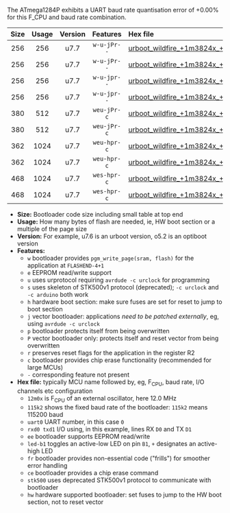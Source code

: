 The ATmega1284P exhibits a UART baud rate quantisation error of +0.00% for this F_CPU and baud rate combination.

|Size|Usage|Version|Features|Hex file|
|:-:|:-:|:-:|:-:|:--|
|256|256|u7.7|`w-u-jPr--`|[urboot_wildfire_+1m3824x_++19k2_uart0_rxd0_txd1_led+b5.hex](https://raw.githubusercontent.com/stefanrueger/urboot.hex/main/boards/wildfire/external_oscillator/fcpu_+1m3824x/br_++19k2/urboot_wildfire_+1m3824x_++19k2_uart0_rxd0_txd1_led+b5.hex)|
|256|256|u7.7|`w-u-jPr--`|[urboot_wildfire_+1m3824x_++19k2_uart1_rxd2_txd3_led+b5.hex](https://raw.githubusercontent.com/stefanrueger/urboot.hex/main/boards/wildfire/external_oscillator/fcpu_+1m3824x/br_++19k2/urboot_wildfire_+1m3824x_++19k2_uart1_rxd2_txd3_led+b5.hex)|
|256|256|u7.7|`w-u-jpr--`|[urboot_wildfire_+1m3824x_++19k2_uart0_rxd0_txd1_led+b5_fr.hex](https://raw.githubusercontent.com/stefanrueger/urboot.hex/main/boards/wildfire/external_oscillator/fcpu_+1m3824x/br_++19k2/urboot_wildfire_+1m3824x_++19k2_uart0_rxd0_txd1_led+b5_fr.hex)|
|256|256|u7.7|`w-u-jpr--`|[urboot_wildfire_+1m3824x_++19k2_uart1_rxd2_txd3_led+b5_fr.hex](https://raw.githubusercontent.com/stefanrueger/urboot.hex/main/boards/wildfire/external_oscillator/fcpu_+1m3824x/br_++19k2/urboot_wildfire_+1m3824x_++19k2_uart1_rxd2_txd3_led+b5_fr.hex)|
|380|512|u7.7|`weu-jPr-c`|[urboot_wildfire_+1m3824x_++19k2_uart0_rxd0_txd1_ee_led+b5_fr_ce.hex](https://raw.githubusercontent.com/stefanrueger/urboot.hex/main/boards/wildfire/external_oscillator/fcpu_+1m3824x/br_++19k2/urboot_wildfire_+1m3824x_++19k2_uart0_rxd0_txd1_ee_led+b5_fr_ce.hex)|
|380|512|u7.7|`weu-jPr-c`|[urboot_wildfire_+1m3824x_++19k2_uart1_rxd2_txd3_ee_led+b5_fr_ce.hex](https://raw.githubusercontent.com/stefanrueger/urboot.hex/main/boards/wildfire/external_oscillator/fcpu_+1m3824x/br_++19k2/urboot_wildfire_+1m3824x_++19k2_uart1_rxd2_txd3_ee_led+b5_fr_ce.hex)|
|362|1024|u7.7|`weu-hpr-c`|[urboot_wildfire_+1m3824x_++19k2_uart0_rxd0_txd1_ee_led+b5_fr_ce_hw.hex](https://raw.githubusercontent.com/stefanrueger/urboot.hex/main/boards/wildfire/external_oscillator/fcpu_+1m3824x/br_++19k2/urboot_wildfire_+1m3824x_++19k2_uart0_rxd0_txd1_ee_led+b5_fr_ce_hw.hex)|
|362|1024|u7.7|`weu-hpr-c`|[urboot_wildfire_+1m3824x_++19k2_uart1_rxd2_txd3_ee_led+b5_fr_ce_hw.hex](https://raw.githubusercontent.com/stefanrueger/urboot.hex/main/boards/wildfire/external_oscillator/fcpu_+1m3824x/br_++19k2/urboot_wildfire_+1m3824x_++19k2_uart1_rxd2_txd3_ee_led+b5_fr_ce_hw.hex)|
|468|1024|u7.7|`wes-hpr-c`|[urboot_wildfire_+1m3824x_++19k2_uart0_rxd0_txd1_ee_led+b5_fr_ce_stk500_hw.hex](https://raw.githubusercontent.com/stefanrueger/urboot.hex/main/boards/wildfire/external_oscillator/fcpu_+1m3824x/br_++19k2/urboot_wildfire_+1m3824x_++19k2_uart0_rxd0_txd1_ee_led+b5_fr_ce_stk500_hw.hex)|
|468|1024|u7.7|`wes-hpr-c`|[urboot_wildfire_+1m3824x_++19k2_uart1_rxd2_txd3_ee_led+b5_fr_ce_stk500_hw.hex](https://raw.githubusercontent.com/stefanrueger/urboot.hex/main/boards/wildfire/external_oscillator/fcpu_+1m3824x/br_++19k2/urboot_wildfire_+1m3824x_++19k2_uart1_rxd2_txd3_ee_led+b5_fr_ce_stk500_hw.hex)|

- **Size:** Bootloader code size including small table at top end
- **Usage:** How many bytes of flash are needed, ie, HW boot section or a multiple of the page size
- **Version:** For example, u7.6 is an urboot version, o5.2 is an optiboot version
- **Features:**
  + `w` bootloader provides `pgm_write_page(sram, flash)` for the application at `FLASHEND-4+1`
  + `e` EEPROM read/write support
  + `u` uses urprotocol requiring `avrdude -c urclock` for programming
  + `s` uses skeleton of STK500v1 protocol (deprecated); `-c urclock` and `-c arduino` both work
  + `h` hardware boot section: make sure fuses are set for reset to jump to boot section
  + `j` vector bootloader: applications *need to be patched externally*, eg, using `avrdude -c urclock`
  + `p` bootloader protects itself from being overwritten
  + `P` vector bootloader only: protects itself and reset vector from being overwritten
  + `r` preserves reset flags for the application in the register R2
  + `c` bootloader provides chip erase functionality (recommended for large MCUs)
  + `-` corresponding feature not present
- **Hex file:** typically MCU name followed by, eg, F<sub>CPU</sub>, baud rate, I/O channels etc configuration
  + `12m0x` is F<sub>CPU</sub> of an external oscillator, here 12.0 MHz
  + `115k2` shows the fixed baud rate of the bootloader: `115k2` means 115200 baud
  + `uart0` UART number, in this case `0`
  + `rxd0 txd1` I/O using, in this example, lines RX `D0` and TX `D1`
  + `ee` bootloader supports EEPROM read/write
  + `led-b1` toggles an active-low LED on pin `B1`, `+` designates an active-high LED
  + `fr` bootloader provides non-essential code ("frills") for smoother error handling
  + `ce` bootloader provides a chip erase command
  + `stk500` uses deprecated STK500v1 protocol to communicate with bootloader
  + `hw` hardware supported bootloader: set fuses to jump to the HW boot section, not to reset vector
